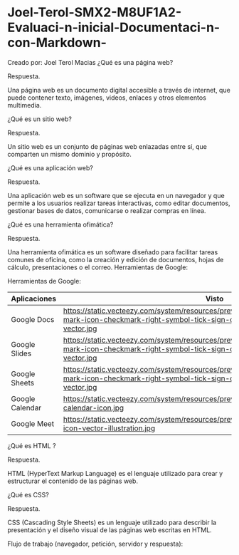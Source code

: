 # Joel-Terol-SMX2-M8UF1A2-Evaluaci-n-inicial-Documentaci-n-con-Markdown-
Creado por: Joel Terol Macias
¿Qué es una página web?

Respuesta.

Una página web es un documento digital accesible a través de internet, que puede contener texto, imágenes, videos, enlaces y otros elementos multimedia.

¿Qué es un sitio web?

Respuesta.

Un sitio web es un conjunto de páginas web enlazadas entre sí, que comparten un mismo dominio y propósito.

¿Qué es una aplicación web?

Respuesta.

Una aplicación web es un software que se ejecuta en un navegador y que permite a los usuarios realizar tareas interactivas, como editar documentos, gestionar bases de datos, comunicarse o realizar compras en línea.

¿Qué es una herramienta ofimática?

Respuesta.

Una herramienta ofimática es un software diseñado para facilitar tareas comunes de oficina, como la creación y edición de documentos, hojas de cálculo, presentaciones o el correo.
Herramientas de Google:

Herramientas de Google:

|Aplicaciones         |Visto       |
|---------------------|------------|
|Google Docs          |https://static.vecteezy.com/system/resources/previews/008/134/818/original/check-mark-icon-checkmark-right-symbol-tick-sign-ok-button-correct-circle-icon-free-vector.jpg            |            |
|Google Slides        |https://static.vecteezy.com/system/resources/previews/008/134/818/original/check-mark-icon-checkmark-right-symbol-tick-sign-ok-button-correct-circle-icon-free-vector.jpg            |            |
|Google Sheets        |https://static.vecteezy.com/system/resources/previews/008/134/818/original/check-mark-icon-checkmark-right-symbol-tick-sign-ok-button-correct-circle-icon-free-vector.jpg            |            |
|Google Calendar      |https://static.vecteezy.com/system/resources/previews/000/338/425/original/vector-calendar-icon.jpg|
|Google Meet          |https://static.vecteezy.com/system/resources/previews/000/424/117/original/computer-icon-vector-illustration.jpg|

¿Qué es HTML ?

Respuesta.

HTML (HyperText Markup Language) es el lenguaje utilizado para crear y estructurar el contenido de las páginas web.


¿Qué es CSS?

Respuesta.

CSS (Cascading Style Sheets) es un lenguaje utilizado para describir la presentación y el diseño visual de las páginas web escritas en HTML.

Flujo de trabajo (navegador, petición, servidor y respuesta):
